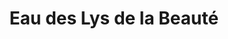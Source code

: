 ---
title: "Eau des Lys de la Beauté"
url: /gournay-sur-marne/eau-des-lys-de-la-beaute/
shop: beauté
---